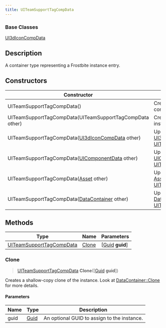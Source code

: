 ```yaml
---
title: UITeamSupportTagCompData
---
```

### Base Classes

[UI3dIconCompData](UI3dIconCompData)

## Description

A container type representing a Frostbite instance entry.

## Constructors

| Constructor                                                                         | Description                                                                                                                             |
| ----------------------------------------------------------------------------------- | --------------------------------------------------------------------------------------------------------------------------------------- |
| UITeamSupportTagCompData()                                                          | Create a new instance of this container type.                                                                                           |
| UITeamSupportTagCompData(UITeamSupportTagCompData other)                            | Create a reference copy of an instance of the same type.                                                                                |
| UITeamSupportTagCompData([UI3dIconCompData](UI3dIconCompData) other)                | Upcast an instance of type [UI3dIconCompData](UI3dIconCompData) to [UITeamSupportTagCompData](UITeamSupportTagCompData).                |
| UITeamSupportTagCompData([UIComponentData](UIComponentData) other)                  | Upcast an instance of type [UIComponentData](UIComponentData) to [UITeamSupportTagCompData](UITeamSupportTagCompData).                  |
| UITeamSupportTagCompData([Asset](Asset) other)                                      | Upcast an instance of type [Asset](Asset) to [UITeamSupportTagCompData](UITeamSupportTagCompData).                                      |
| UITeamSupportTagCompData([DataContainer](/vext/ref/shared/class/datacontainer) other) | Upcast an instance of type [DataContainer](/vext/ref/shared/class/datacontainer) to [UITeamSupportTagCompData](UITeamSupportTagCompData). |

## Methods

| Type                                                 | Name            | Parameters                                     |
| ---------------------------------------------------- | --------------- | ---------------------------------------------- |
| [UITeamSupportTagCompData](UITeamSupportTagCompData) | [Clone](#clone) | \[[Guid](/vext/ref/shared/class/guid) **guid**\] |

### Clone

> [UITeamSupportTagCompData](UITeamSupportTagCompData) **Clone**(\[[Guid](/vext/ref/shared/class/guid) **guid**\])

Creates a shallow-copy clone of the instance. Look at [DataContainer::Clone](/vext/ref/shared/class/datacontainer#clone) for more details.

#### Parameters

| Name | Type         | Description                                 |
| ---- | ------------ | ------------------------------------------- |
| guid | [Guid](Guid) | An optional GUID to assign to the instance. |
